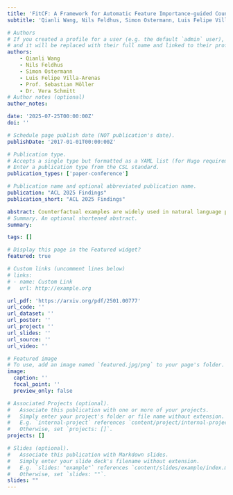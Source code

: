 ```yaml
---
title: 'FitCF: A Framework for Automatic Feature Importance-guided Counterfactual Example Generation'
subtitle: 'Qianli Wang, Nils Feldhus, Simon Ostermann, Luis Felipe Villa-Arenas, Sebastian Möller, Vera Schmitt'

# Authors
# If you created a profile for a user (e.g. the default `admin` user), write the username (folder name) here
# and it will be replaced with their full name and linked to their profile.
authors:
    - Qianli Wang
    - Nils Feldhus
    - Simon Ostermann
    - Luis Felipe Villa-Arenas
    - Prof. Sebastian Möller
    - Dr. Vera Schmitt
# Author notes (optional)
author_notes: 

date: '2025-07-25T00:00:00Z'
doi: ''

# Schedule page publish date (NOT publication's date).
publishDate: '2017-01-01T00:00:00Z'

# Publication type.
# Accepts a single type but formatted as a YAML list (for Hugo requirements).
# Enter a publication type from the CSL standard.
publication_types: ['paper-conference']

# Publication name and optional abbreviated publication name.
publication: "ACL 2025 Findings"
publication_short: "ACL 2025 Findings"

abstract: Counterfactual examples are widely used in natural language processing (NLP) as valuable data to improve models, and in explainable artificial intelligence (XAI) to understand model behavior. The automated generation of counterfactual examples remains a challenging task even for large language models (LLMs), despite their impressive performance on many tasks. In this paper, we first introduce ZeroCF, a faithful approach for leveraging important words derived from feature attribution methods to generate counterfactual examples in a zero-shot setting. Second, we present a new framework, FitCF, which further verifies aforementioned counterfactuals by label flip verification and then inserts them as demonstrations for few-shot prompting, outperforming two state-of-the-art baselines. Through ablation studies, we identify the importance of each of FitCF's core components in improving the quality of counterfactuals, as assessed through flip rate, perplexity, and similarity measures. Furthermore, we show the effectiveness of LIME and Integrated Gradients as backbone attribution methods for FitCF and find that the number of demonstrations has the largest effect on performance. Finally, we reveal a strong correlation between the faithfulness of feature attribution scores and the quality of generated counterfactuals.
# Summary. An optional shortened abstract.
summary: 

tags: []

# Display this page in the Featured widget?
featured: true

# Custom links (uncomment lines below)
# links:
# - name: Custom Link
#   url: http://example.org

url_pdf: 'https://arxiv.org/pdf/2501.00777'
url_code: ''
url_dataset: ''
url_poster: ''
url_project: ''
url_slides: ''
url_source: ''
url_video: ''

# Featured image
# To use, add an image named `featured.jpg/png` to your page's folder.
image:
  caption: ''
  focal_point: ''
  preview_only: false

# Associated Projects (optional).
#   Associate this publication with one or more of your projects.
#   Simply enter your project's folder or file name without extension.
#   E.g. `internal-project` references `content/project/internal-project/index.md`.
#   Otherwise, set `projects: []`.
projects: []

# Slides (optional).
#   Associate this publication with Markdown slides.
#   Simply enter your slide deck's filename without extension.
#   E.g. `slides: "example"` references `content/slides/example/index.md`.
#   Otherwise, set `slides: ""`.
slides: ""
---
```



